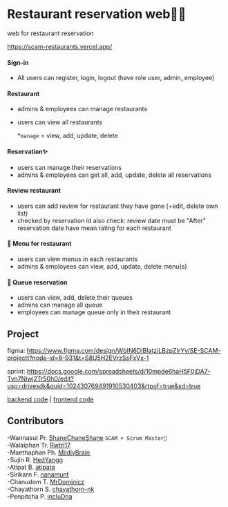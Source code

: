 # Restaurant reservation web🍙🍣

web for restaurant reservation

https://scam-restaurants.vercel.app/

#### Sign-in
- All users can register, login, logout (have role user, admin, employee)

#### Restaurant
- admins & employees can manage restaurants
- users can view all restaurants
  
  *`manage` = view, add, update, delete
#### Reservation✨
- users can manage their reservations
- admins & employees can get all, add, update, delete all reservations
  
#### Review restaurant
- users can add review for restaurant they have gone (+edit, delete own list)
- checked by reservation id
also check: review date must be "After" reservation date
have mean rating for each restaurant

#### 🥐 Menu for restaurant
- users can view menus in each restaurants
- admins & employees can view, add, update, delete menu(s)
#### 🥯 Queue reservation
- users can view, add, delete their queues
- admins can manage all queue
- employees can manage queue only in their restaurant

## Project
figma: https://www.figma.com/design/WbIN6DiBIatziLBzpZIrYv/SE-SCAM-projectt?node-id=8-931&t=S8U5H2EVrzSsFxVx-1

sprint: https://docs.google.com/spreadsheets/d/10mpde6haH5F0jDA7-Tvn7Niwj2Tr50h0/edit?usp=drivesdk&ouid=102430769491910530403&rtpof=true&sd=true

[backend code](https://github.com/incluDna/FullStack-Restaurant_Reservation/blob/4e7c05cea4cc9bacbb432df821be117280dfc050/backend/README.md) | [frontend code](https://github.com/incluDna/FullStack-Restaurant_Reservation/blob/fa755278fa80a67a5d4bff43795d3d63929a5cec/frontend/README.md)
## Contributors
-Wannasut Pr.  [ShaneChaneShane](https://github.com/ShaneChaneShane)  `SCAM + Scrum Master👑` <br>
-Walaiphan Tr.  [Rwtri17](https://github.com/Rwtri17)  <br>
-Maethaphan Ph.  [MildlyBrain](https://github.com/MildlyBrain)  <br>
-Sujin R.  [HedYangg](https://github.com/HedYangg)  <br>
-Atipat B.  [atipata](https://github.com/atipata)  <br>
-Sirikarn F.  [nanamunt](https://github.com/nanamunt) <br>
-Chanudom T.  [MrDominicz](https://github.com/MrDominicz) <br>
-Chayathorn S.  [chayathorn-nk](https://github.com/chayathorn-nk) <br>
-Penpitcha P.  [incluDna](https://github.com/incluDna) <br>
